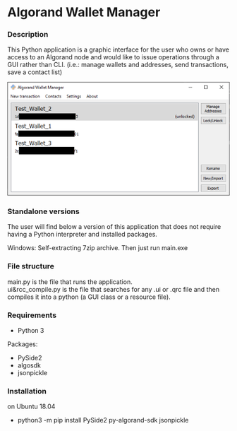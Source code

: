 # Algorand Wallet Manager

### Description
This Python application is a graphic interface for the user who owns or have access to an Algorand
node and would like to issue operations through a GUI rather than CLI. (i.e.: manage wallets and addresses,
send transactions, save a contact list)

![alt text](Screenshots/main_window.png)

### Standalone versions
The user will find below a version of this application that does not require having
a Python interpreter and installed packages.

Windows: Self-extracting 7zip archive. Then just run main.exe

### File structure
main.py is the file that runs the application.  
ui&rcc_compile.py is the file that searches for any .ui or .qrc file and then
compiles it into a python (a GUI class or a resource file).

### Requirements
* Python 3

Packages:
* PySide2
* algosdk
* jsonpickle

### Installation
on Ubuntu 18.04
- python3 -m pip install PySide2 py-algorand-sdk jsonpickle

